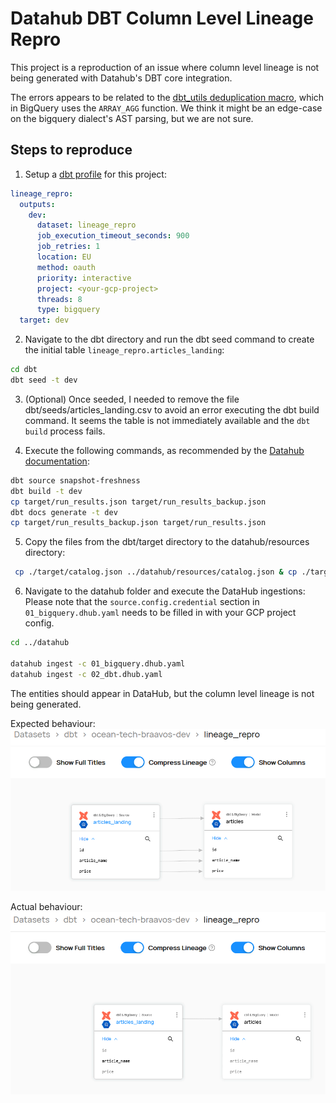 # Datahub DBT Column Level Lineage Repro

This project is a reproduction of an issue where column level lineage is not being generated with Datahub's DBT core integration.

The errors appears to be related to the [dbt_utils deduplication macro](https://github.com/dbt-labs/dbt-utils), which in
BigQuery uses the `ARRAY_AGG` function. We think it might be an edge-case on the bigquery dialect's AST parsing, but we are not sure. 

## Steps to reproduce
1. Setup a [dbt profile](https://docs.getdbt.com/docs/core/connect-data-platform/profiles.yml) for this project:
```yaml
lineage_repro:
  outputs:
    dev:
      dataset: lineage_repro
      job_execution_timeout_seconds: 900
      job_retries: 1
      location: EU
      method: oauth
      priority: interactive
      project: <your-gcp-project>
      threads: 8
      type: bigquery
  target: dev
```

2. Navigate to the dbt directory and run the dbt seed command to create the initial table `lineage_repro.articles_landing`:
```bash
cd dbt
dbt seed -t dev
```

3. (Optional) Once seeded, I needed to remove the file dbt/seeds/articles_landing.csv to avoid an error executing the dbt build command.
    It seems the table is not immediately available and the `dbt build` process fails.

4. Execute the following commands, as recommended by the [Datahub documentation](https://datahubproject.io/docs/generated/ingestion/sources/dbt/):
```bash
dbt source snapshot-freshness
dbt build -t dev
cp target/run_results.json target/run_results_backup.json
dbt docs generate -t dev
cp target/run_results_backup.json target/run_results.json
```

5. Copy the files from the dbt/target directory to the datahub/resources directory:
```bash
 cp ./target/catalog.json ../datahub/resources/catalog.json & cp ./target/manifest.json ../datahub/resources/manifest.json & cp ./target/run_results.json ../datahub/resources/run_results.json 
```

6. Navigate to the datahub folder and execute the DataHub ingestions:
   Please note that the `source.config.credential` section in `01_bigquery.dhub.yaml` needs to be filled in with your GCP project config.
```bash
cd ../datahub

datahub ingest -c 01_bigquery.dhub.yaml
datahub ingest -c 02_dbt.dhub.yaml 
```

The entities should appear in DataHub, but the column level lineage is not being generated.

Expected behaviour:
![Expected DBT Column Level Lineage](./docs/img/01-expected-lineage.png)

Actual behaviour:
![Actual DBT Column Level Lineage](./docs/img/02-actual-lineage.png)